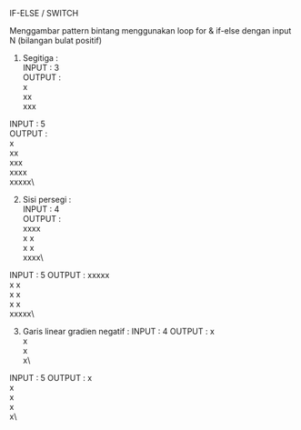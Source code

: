 IF-ELSE / SWITCH

Menggambar pattern bintang menggunakan loop for & if-else dengan input N (bilangan bulat positif)

1. Segitiga :\
  INPUT : 3\
  OUTPUT :\
<tab>x\
  xx\
  xxx


  INPUT : 5\
  OUTPUT :\
  x\
  xx\
  xxx\
  xxxx\
  xxxxx\
  
2. Sisi persegi :\
  INPUT : 4\
  OUTPUT :\
  xxxx\
  x  x\
  x  x\
  xxxx\
  
  INPUT : 5
  OUTPUT :
  xxxxx\
  x   x\
  x   x\
  x   x\
  xxxxx\

3. Garis linear gradien negatif :
  INPUT : 4
  OUTPUT :
  x\
   x\
    x\
     x\
     
  INPUT : 5
  OUTPUT :
  x\
   x\
    x\
     x\
      x\
   
